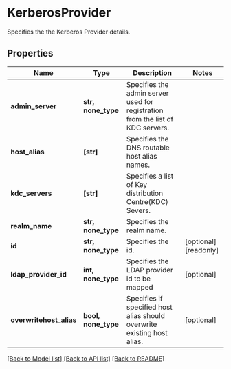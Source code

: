 # KerberosProvider

Specifies the the Kerberos Provider details.

## Properties
Name | Type | Description | Notes
------------ | ------------- | ------------- | -------------
**admin_server** | **str, none_type** | Specifies the admin server used for registration from the list of KDC servers. | 
**host_alias** | **[str]** | Specifies the DNS routable host alias names. | 
**kdc_servers** | **[str]** | Specifies a list of Key distribution Centre(KDC) Severs. | 
**realm_name** | **str, none_type** | Specifies the realm name. | 
**id** | **str, none_type** | Specifies the id. | [optional] [readonly] 
**ldap_provider_id** | **int, none_type** | Specifies the LDAP provider id to be mapped | [optional] 
**overwritehost_alias** | **bool, none_type** | Specifies if specified host alias should overwrite existing host alias. | [optional] 

[[Back to Model list]](../README.md#documentation-for-models) [[Back to API list]](../README.md#documentation-for-api-endpoints) [[Back to README]](../README.md)


